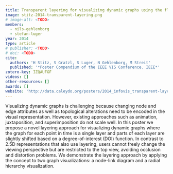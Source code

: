 ```yaml
---
title: Transparent layering for visualizing dynamic graphs using the flip book metaphor
image: stitz-2014-transparent-layering.png
# image-alt: <TODO>
members:
  - nils-gehlenborg
  - stefan-luger
year: 2014
type: article
# publisher: <TODO>
# doi: <TODO>
cite:
  authors: 'H Stitz, S Gratzl, S Luger, N Gehlenborg, M Streit'
  published: '*Poster Compendium of the IEEE VIS Conference. IEEE*'
zotero-key: IZQAUFGF
videos: []
other-resources: []
awards: []
website: 'http://data.caleydo.org/posters/2014_infovis_transparent-layering_abstract.pdf'
---
```

Visualizing dynamic graphs is challenging because changing node and edge attributes as well as topological alterations
need to be encoded in the visual representation. However, existing approaches such as animation, juxtaposition, and superimposition
do not scale well. In this poster we propose a novel layering approach for visualizing dynamic graphs where the graph for each point
in time is a single layer and parts of each layer are slightly shifted based on a degree-of-interest (DOI) function. In contrast to 2.5D
representations that also use layering, users cannot freely change the viewing perspective but are restricted to the top view, avoiding
occlusion and distortion problems. We demonstrate the layering approach by applying the concept to two graph visualizations: a
node-link diagram and a radial hierarchy visualization.
